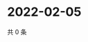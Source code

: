 # 2022-02-05

共 0 条

<!-- BEGIN WEIBO -->
<!-- 最后更新时间 Sat Feb 05 2022 09:35:31 GMT+0800 (China Standard Time) -->

<!-- END WEIBO -->
